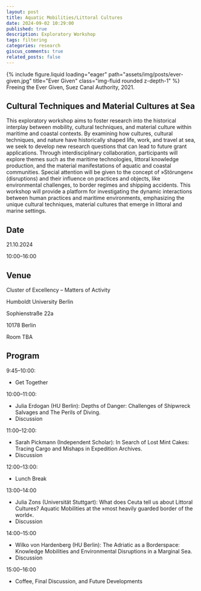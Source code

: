 ```yaml
---
layout: post
title: Aquatic Mobilities/Littoral Cultures
date: 2024-09-02 10:29:00
published: true
description: Exploratory Workshop
tags: filtering
categories: research
giscus_comments: true
related_posts: false
---
```


<div class="row">
    <div class="col-sm mt-3 mt-md-0">
        {% include figure.liquid loading="eager" path="assets/img/posts/ever-given.jpg" title="Ever Given" class="img-fluid rounded z-depth-1" %}
    </div>
</div>
<div class="caption">
    Freeing the Ever Given, Suez Canal Authority, 2021.
</div>

## Cultural Techniques and Material Cultures at Sea

This exploratory workshop aims to foster research into the historical interplay
between mobility, cultural techniques, and material culture within maritime and
coastal contexts. By examining how cultures, cultural techniques, and nature
have historically shaped life, work, and travel at sea, we seek to develop new
research questions that can lead to future grant applications. Through
interdisciplinary collaboration, participants will explore themes such as the
maritime technologies, littoral knowledge production, and the material
manifestations of aquatic and coastal communities. Special attention will be
given to the concept of »Störungen« (disruptions) and their influence on
practices and objects, like environmental challenges, to border regimes and
shipping accidents. This workshop will provide a platform for investigating the
dynamic interactions between human practices and maritime environments,
emphasizing the unique cultural techniques, material cultures that emerge in
littoral and marine settings.

## Date

21.10.2024

10:00&ndash;16:00

## Venue

Cluster of Excellency &ndash; Matters of Activity

Humboldt University Berlin

Sophienstraße 22a

10178 Berlin

Room TBA

## Program

9:45&ndash;10:00: 

- Get Together

10:00&ndash;11:00:

- Julia Erdogan (HU Berlin): Depths of Danger: Challenges of Shipwreck Salvages and The Perils of Diving.
- Discussion

11:00&ndash;12:00:

- Sarah Pickmann (Independent Scholar): In Search of Lost Mint Cakes: Tracing Cargo and Mishaps in Expedition Archives.
- Discussion

12:00&ndash;13:00: 

- Lunch Break

13:00&ndash;14:00 

- Julia Zons (Universität Stuttgart): What does Ceuta tell us about Littoral Cultures? Aquatic Mobilities at the »most heavily guarded border of the world«.
- Discussion

14:00&ndash;15:00

- Wilko von Hardenberg (HU Berlin): The Adriatic as a Borderspace: Knowledge Mobilities and Environmental Disruptions in a Marginal Sea.
- Discussion

15:00&ndash;16:00

- Coffee, Final Discussion, and Future Developments
